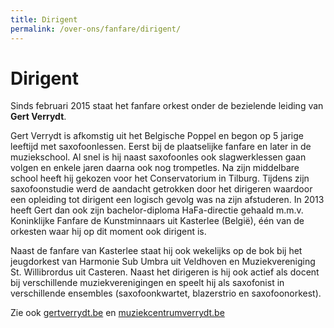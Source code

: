 ```yaml
---
title: Dirigent
permalink: /over-ons/fanfare/dirigent/
---
```

# Dirigent

Sinds februari 2015 staat het fanfare orkest onder de bezielende leiding van **Gert Verrydt**.

Gert Verrydt is afkomstig uit het Belgische Poppel en begon op 5 jarige leeftijd met saxofoonlessen. Eerst bij de plaatselijke fanfare en later in de muziekschool. Al snel is hij naast saxofoonles ook slagwerklessen gaan volgen en enkele jaren daarna ook nog trompetles. Na zijn middelbare school heeft hij gekozen voor het Conservatorium in Tilburg. Tijdens zijn saxofoonstudie werd de aandacht getrokken door het dirigeren waardoor een opleiding tot dirigent een logisch gevolg was na zijn afstuderen. In 2013 heeft Gert dan ook zijn bachelor-diploma HaFa-directie gehaald m.m.v. Koninklijke Fanfare de Kunstminnaars uit Kasterlee (België), één van de orkesten waar hij op dit moment ook dirigent is.

Naast de fanfare van Kasterlee staat hij ook wekelijks op de bok bij het jeugdorkest van Harmonie Sub Umbra uit Veldhoven en Muziekvereniging St. Willibrordus uit Casteren. Naast het dirigeren is hij ook actief als docent bij verschillende muziekverenigingen en speelt hij als saxofonist in verschillende ensembles (saxofoonkwartet, blazerstrio en saxofoonorkest).

Zie ook [gertverrydt.be](http://gertverrydt.be/) en [muziekcentrumverrydt.be](https://muziekcentrumverrydt.be/)